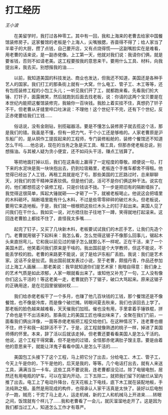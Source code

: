 # 打工经历

*王小波*

　　在美留学时，我打过各种零工。其中有一回，我和上海来的老曹去给家中国餐馆装修房子。这家餐馆的老板是个上海人，尖嘴猴腮，吝啬得不得了；给人家当了半辈子的大厨，攒了点钱，自己要开店，又有点烧得慌——这副嘴脸实在是难看，用老曹的话来说，是一副赤佬像。上工第一天，他就对我们说：我请你们俩，就是要省钱，否则不如请老美。这工程要按我的意思来干。要用什么工具、材料，向我提出来，我去买。别想揩我的油……

　　以前，我知道美国的科技发达、商业也发达，但我还不知道，美国还是各种手艺人的国家。我们打工的那条街上就有一大窝，什么电工、管子工、木工等等，还有包揽装修工程的小包工头儿；一听见我们开了工，就都跑来看。先看我们抡大锤、打钎子，面露微笑，然后就跑到后面去找老板，说：你请的这两个宝贝要是在本世纪内能把这餐馆装修完，我输你一百块钱。我脸上着实挂不住，真想扔了钎子不干。但老曹从牙缝里啐口吐沫说：不理他！这个世纪干不完，还有下个世纪，反正赤佬要给我们工钱……

　　俗话说，没有金刚钻，别揽磁器活。要是不懂怎么装修房子就去揽这个活，那是我们的错。我虽是不懂，但有一把力气，干个小工还是够格的。人家老曹原是沪东船厂的，是从铜作工提拔起来的工程师，专门装修船舱的，装修个餐馆还不知道怎么干吗……他总说，现在的当务之急是买工具、租工具，但那赤佬老板总说，别想揩油。与其被人疑为贪小便宜，还不如闷头干活，赚点工钱算了。

　　等把地面打掉以后，我们在这条街上赢得了一定程度的尊敬。顺便说一句，打下来的水泥块是我一块块抱出去，扔到垃圾箱里，老板连个手推车都舍不得租。他觉得已经出了人工钱，再租工具就是吃了亏。那些美国的工匠路过时，总来聊聊天，对我们的苦干精神深表钦佩。但是他们说，活可不是你们俩这种干法。说实在的，他们都想揽这个装修工程，只是价钱谈不拢。下一步是把旧有的隔断墙拆了。我觉得这很简单，挥起大锤就砸——才砸了一下，就被老板喝止。他说这会把墙里的木料砸坏。隔断墙里能有什么木料，不过是些零零碎碎的破烂木头。但老板说，要用它来造地板。于是，我们就一根根把这些烂木头上的钉子起出来。美国人见了问我们在干什么，我如实一说，对方捂住肚子往地下一蹲，笑得就地打起滚来。这回连老曹脸上都挂不住了，直怪我太多嘴……

　　起完了钉子，又买了几块新木料，老板要试试我们的木匠手艺，让我们先造个门。老曹就用锯子下起料来：我怎么看，怎么觉得这锯子不像那么回事儿，锯起木头来直拐弯儿。它和我以前见过的锯子怎么就那么不一样呢。正在干活，来了一个美国木匠。他笑着问我们原来是干啥的。我出国前是个大学教师，但这不能说，不能丢学校的脸。老曹的来路更不能说，说了是给沪东船厂丢脸。我说：我们是艺术家。这话不全是扯谎。我出国前就发表过小说，至于老曹，颇擅丹青，作品还参加过上海工人画展……那老美说：我早就知道你们是艺术家！我暗自得意：我们身上的艺术气质是如此浓郁，人家一眼就看出来了。谁知他又补充了一句，工人没有像你们这么干活的！等这老美一走，老曹就扔下了锯子，破口大骂起来。原来这锯子的正确用途，是在花园里锯锯树杈……

　　我们给赤佬老板干了一个多月，也赚了他几百块钱的工钱，那个餐馆还是不像餐馆，也不像是冷库，而是像个破烂摊。转眼间夏去秋来，我们也该回去上学了。那老板的脸色越来越难看，天天催我们加班。催也没有用，手里拿着手锤铁棍，拼了命也是干不出活来的。那条街上的美国工匠也嗅出味来了，全聚在我们门前，一面看我们俩出洋像，一面等赤佬老板把工程交给他们。在这种情况下，连老曹也绷不住，终于和我一起辞活不干了。于是，这工程就像熟透的桃子一样，掉进了美国师傅的怀里。本来，辞了活以后就该走掉。但老曹还要看看美国人是怎么干活的。他说，这个工程干得窝囊，但不是他的过错，全怪那赤佬满肚子馊主意。要是由着他的意思来干，就能让洋鬼子看看中国人是怎么干活的……

　　美国包工头接下了这个工程，马上把它分了出去，分给电工、木工、管子工，今天上午是你的，下午是他的，后天是我的，等等。几个电话打出去，就有人来送工具，满满当当一卡车。这些工具不要说我，连老曹都没见过。除了电锯电刨，居然还有用电瓶的铲车，可以在室内开动，三下五除二，就把我们留下的破烂从室内推了出去。电工上了电动升降台，在天花板上下电线，底下木工就在装配地板，手法纯熟之极。虽然是用现成的构件，也得承认人家干活真是太快了。装好以后电刨子一跑，贼亮；干完了马上走人，运走机械，新的工人和机械马上开进来……转眼之间，饭馆就有个样儿了……我和老曹看了一会儿，就灰溜溜地走开了。这是因为我们都当过工人，知道怎么工作才有尊严。